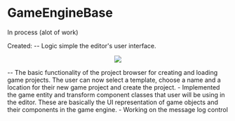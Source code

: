 # GameEngineBase

In process (alot of work)

Created:
-- Logic simple the editor's user interface. 
<p align="center">
  <img src="https://github.com/igorlev91/GameEngineTest/tree/main/VSCodeSnippets/screen.jpg">
</p>
-- The basic functionality of the project browser for creating and loading game projects. The user can now select a template, choose a name and a location for their new game project and create the project.
- Implemented the game entity and transform component classes that user will be using in the editor. These are basically the UI representation of game objects and their components in the game engine.
- Working on the message log control
